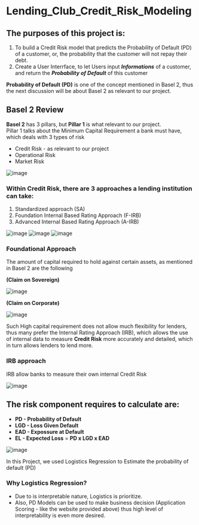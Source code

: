 # Lending_Club_Credit_Risk_Modeling
## The purposes of this project is:  
1. To build a Credit Risk model that predicts the Probability of Default (PD) of a customer, or, the probability that the customer will not repay their debt.
2. Create a User Interrface, to let Users input **_Informations_** of a customer, and return the **_Probability of Default_** of this customer

**Probability of Default (PD)** is one of the concept mentioned in Basel 2, thus the next discussion will be about Basel 2 as relevant to our project.

## Basel 2 Review
**Basel 2** has 3 pillars, but **Pillar 1** is what relevant to our project.  
Pillar 1 talks about the Minimum Capital Requirement a bank must have, which deals with 3 types of risk
- Credit Risk - as relevant to our project
- Operational Risk
- Market Risk

![image](https://github.com/user-attachments/assets/1e58ca85-9409-4e8f-97d6-b04cc08340bb)

###  Within Credit Risk, there are 3 approaches a lending institution can take:  
1. Standardized approach (SA)
2. Foundation Internal Based Rating Approach (F-IRB)
3. Advanced Internal Based Rating Approach (A-IRB)

![image](https://github.com/user-attachments/assets/9a719055-6a7c-42be-bbd7-5ff0a1db3352)
![image](https://github.com/user-attachments/assets/b00bb55c-e72e-4e77-8a35-3e585e15034a)
![image](https://github.com/user-attachments/assets/50363918-ae23-482f-85cd-c7edbb61bcf5)

### Foundational Approach  
The amount of capital required to hold against certain assets, as mentioned in Basel 2 are the following  

**(Claim on Sovereign)**  

![image](https://github.com/user-attachments/assets/31880481-7bd8-474e-97ce-53239813a068)

**(Claim on Corporate)**

![image](https://github.com/user-attachments/assets/1a61c13e-64f4-4d7a-915b-c95c7f0fd950)

Such High capital requirement does not allow much flexibility for lenders, thus many prefer the Internal Rating Approach (IRB), which allows the use of internal data to measure **Credit Risk** more accurately and detailed, which in turn allows lenders to lend more.

### IRB approach
IRB allow banks to measure their own internal Credit Risk  

![image](https://github.com/user-attachments/assets/69b77dce-4c05-4689-bc8a-003665d0323f)

## The risk component requires to calculate are: 
- **PD - Probability of Default**
- **LGD - Loss Given Default**
- **EAD - Expossure at Default**
- **EL - Expected Loss** = **PD x LGD x EAD**

![image](https://github.com/user-attachments/assets/1fa42a0f-1718-4883-af71-f8cebca691df)

In this Project, we used Logistics Regression to Estimate the probability of default (PD)   

### Why Logistics Regression?
- Due to is interpretable nature, Logistics is prioritize.
- Also, PD Models can be used to make business decision (Application Scoring - like the website provided above) thus high level of interpretability is even more desired.
